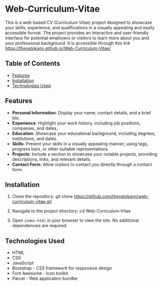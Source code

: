 # Web-Curriculum-Vitae

This is a web-based CV (Curriculum Vitae) project designed to showcase your skills, experience, and qualifications in a visually appealing and easily accessible format. The project provides an interactive and user-friendly interface for potential employers or visitors to learn more about you and your professional background.
It is accessible through this link https://theyatokami.github.io/Web-Curriculum-Vitae/

## Table of Contents

- [Features](#features)
- [Installation](#installation)
- [Technologies Used](#technologies-used)


## Features

- **Personal Information**: Display your name, contact details, and a brief bio.
- **Experience**: Highlight your work history, including job positions, companies, and dates.
- **Education**: Showcase your educational background, including degrees, institutions, and dates.
- **Skills**: Present your skills in a visually appealing manner, using tags, progress bars, or other suitable representations.
- **Projects**: Include a section to showcase your notable projects, providing descriptions, links, and relevant details.
- **Contact Form**: Allow visitors to contact you directly through a contact form.

## Installation

1. Clone the repository:
git clone https://github.com/theyatokami/web-curriculum-vitae.git

2. Navigate to the project directory:
cd Web-Curriculum-Vitae

3. Open `index.html` in your browser to view the site. No additional dependencies are required.

## Technologies Used

- HTML
- CSS
- JavaScript
- Bootstrap - CSS framework for responsive design
- Font Awesome - Icon toolkit
- Parcel - Web application bundler

